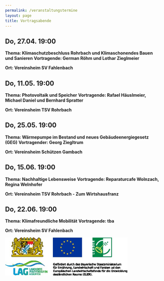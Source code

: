 ```yaml
---
permalink: /veranstaltungstermine
layout: page
title: Vortragsabende
---
```


## __Do, 27.04. 19:00__
__Thema: Klimaschutzbeschluss Rohrbach und Klimaschonendes Bauen und Sanieren__
__Vortragende: German Röhm und Lothar Zieglmeier__

__Ort: Vereinsheim SV Fahlenbach__

## __Do, 11.05. 19:00__
__Thema: Photovoltaik und Speicher__
__Vortragende: Rafael Häuslmeier, Michael Daniel und Bernhard Spratter__

__Ort: Vereinsheim TSV Rohrbach__

## __Do, 25.05. 19:00__
__Thema: Wärmepumpe im Bestand und neues Gebäudeenergiegesetz (GEG)__
__Vortragender: Georg Ziegltrum__

__Ort: Vereinsheim Schützen Gambach__

## __Do, 15.06. 19:00__
__Thema: Nachhaltige Lebensweise__
__Vortragende: Reparaturcafe Wolnzach, Regina Welnhofer__

__Ort: Vereinsheim TSV Rohrbach - Zum Wirtshausfranz__

## __Do, 22.06. 19:00__
__Thema: Klimafreundliche Mobilität__
__Vortragende: tba__

__Ort: Vereinsheim SV Fahlenbach__


<img src="assets/imgs/LAGFoerderung.jpg" alt="KlimaschutzabendeRohrbachEinladung" width="400"/>

